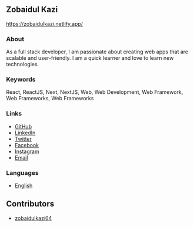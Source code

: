 ## Zobaidul Kazi

https://zobaidulkazi.netlify.app/

### About

As a full stack developer, I am passionate about creating web apps that are scalable and user-friendly. I am a quick learner and love to learn new technologies.

### Keywords

React, ReactJS, Next, NextJS, Web, Web Development, Web Framework, Web Frameworks, Web Frameworks

### Links

- [GitHub](https://github.com/zobaidulkazi64)
- [LinkedIn](https://linkedin.com/in/zobaidulkazi)
- [Twitter](https://twitter.com/zobaidulkazi)
- [Facebook](https://facebook.com/zobaidulkazi64)
- [Instagram](https://instagram.com/zobaidulkazi)
- [Email](mailto:0y8W5@example.com)

### Languages

- [English](https://zobaidulkazi64.github.io/)

## Contributors

- [zobaidulkazi64](https://github.com/zobaidulkazi64)
